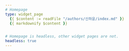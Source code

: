 ```yaml
---
# Homepage
type: widget_page
  {{ $content := readFile "/authors/신하윤/index.md" }}
  {{ markdownify $content }}


# Homepage is headless, other widget pages are not.
headless: true
---
```

